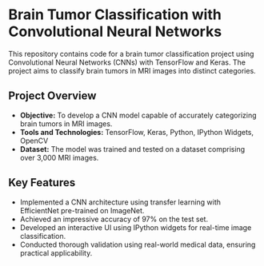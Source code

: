 # Brain Tumor Classification with Convolutional Neural Networks

This repository contains code for a brain tumor classification project using Convolutional Neural Networks (CNNs) with TensorFlow and Keras. The project aims to classify brain tumors in MRI images into distinct categories.

## Project Overview

- **Objective:** To develop a CNN model capable of accurately categorizing brain tumors in MRI images.
- **Tools and Technologies:** TensorFlow, Keras, Python, IPython Widgets, OpenCV
- **Dataset:** The model was trained and tested on a dataset comprising over 3,000 MRI images.
  
## Key Features

- Implemented a CNN architecture using transfer learning with EfficientNet pre-trained on ImageNet.
- Achieved an impressive accuracy of 97% on the test set.
- Developed an interactive UI using IPython widgets for real-time image classification.
- Conducted thorough validation using real-world medical data, ensuring practical applicability.
